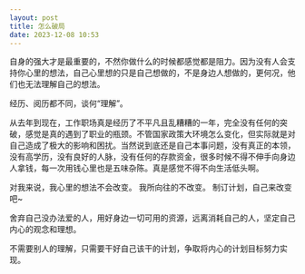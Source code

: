 ```yaml
---
layout: post
title: 怎么破局
date: 2023-12-08 10:53
---
```


自身的强大才是最重要的，不然你做什么的时候都感觉都是阻力。因为没有人会支持你心里的想法，自己心里想的只是自己想做的，不是身边人想做的，更何况，他们也无法理解自己的想法。

经历、阅历都不同，谈何“理解”。

从去年到现在，工作职场真是经历了不平凡且乱糟糟的一年，完全没有任何的突破，感觉是真的遇到了职业的瓶颈。不管国家政策大环境怎么变化，但实际就是对自己造成了极大的影响和困扰。当然说到底还是自己本事问题，没有真正的本领，没有高学历，没有良好的人脉，没有任何的存款资金，很多时候不得不伸手向身边人拿钱，每一次用钱心里也是五味杂陈。真是感觉不得不向生活低头啊。

对我来说，我心里的想法不会改变。
我所向往的不改变。
制订计划，自己来改变吧~

舍弃自己没办法爱的人，用好身边一切可用的资源，远离消耗自己的人，坚定自己内心的观念和理想。

不需要别人的理解，只需要干好自己该干的计划，争取将内心的计划目标努力实现。